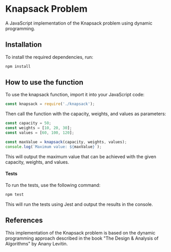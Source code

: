 # Knapsack Problem

A JavaScript implementation of the Knapsack problem using dynamic programming.

## Installation

To install the required dependencies, run:

```bash
npm install
```

## How to use the function

To use the knapsack function, import it into your JavaScript code:

```javascript
const knapsack = require('./knapsack');
```

Then call the function with the capacity, weights, and values as parameters:

```javascript
const capacity = 50;
const weights = [10, 20, 30];
const values = [60, 100, 120];

const maxValue = knapsack(capacity, weights, values);
console.log(`Maximum value: ${maxValue}`);
```

This will output the maximum value that can be achieved with the given capacity, weights, and values.

#### Tests

To run the tests, use the following command:

```bash
npm test
```

This will run the tests using Jest and output the results in the console.

## References

This implementation of the Knapsack problem is based on the dynamic programming approach described in the book "The Design & Analysis of Algorithms" by Anany Levitin.

